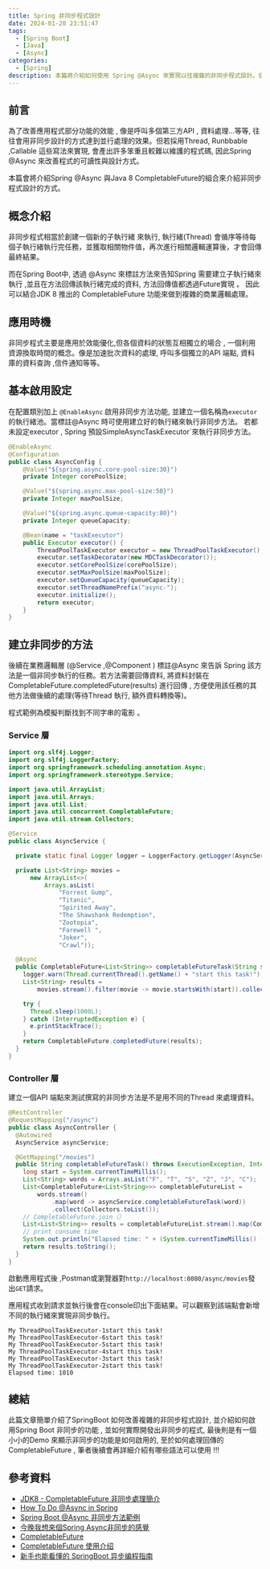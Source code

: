 ```yaml
---
title: Spring 非同步程式設計
date: 2024-01-20 23:51:47
tags:
  - [Spring Boot]
  - [Java]
  - [Async]
categories:
  - [Spring]
description: 本篇將介紹如何使用 Spring @Async 來實現以往複雜的非同步程式設計。從使用的場合與時機、如何啟用設定到開發非同步程式都有基本的介紹, 相信透過本篇文章, 讀者能更加認識如何使用Spring 來完成非同步的程式設計。
---
```




## 前言

為了改善應用程式部分功能的效能 , 像是呼叫多個第三方API , 資料處理...等等, 往往會用非同步設計的方式達到並行處理的效果。但若採用Thread, Runbbable ,Callable 這些寫法來實現, 會產出許多笨重且較難以維護的程式碼, 因此Spring @Async 來改善程式的可讀性與設計方式。

本篇會將介紹Spring @Async 與Java 8 CompletableFuture的組合來介紹非同步程式設計的方式。 

## 概念介紹

非同步程式相當於創建一個新的子執行緒 來執行, 執行緒(Thread) 會循序等待每個子執行緒執行完任務，並獲取相關物件值，再次進行相關邏輯運算後，才會回傳最終結果。

而在Spring Boot中, 透過 @Async  來標註方法來告知Spring 需要建立子執行緒來執行 ,並且在方法回傳該執行緒完成的資料, 方法回傳值都透過Future實現 。 因此可以結合JDK 8 推出的 CompletableFuture 功能來做到複雜的商業邏輯處理。

## 應用時機

非同步程式主要是應用於效能優化,但各個資料的狀態互相獨立的場合 , 一個利用資源換取時間的概念。像是加速批次資料的處理, 呼叫多個獨立的API  端點, 資料庫的資料查詢 ,信件通知等等。

## 基本啟用設定

在配置類別加上 `@EnableAsync` 啟用非同步方法功能, 並建立一個名稱為`executor`的執行緒池。當標註@Async 時可使用建立好的執行緒來執行非同步方法。 若都未設定executor , Spring 預設SimpleAsyncTaskExecutor`來執行非同步方法。

```java
@EnableAsync
@Configuration
public class AsyncConfig {
    @Value("${spring.async.core-pool-size:30}")
    private Integer corePoolSize;

    @Value("${spring.async.max-pool-size:50}")
    private Integer maxPoolSize;

    @Value("${spring.async.queue-capacity:80}")
    private Integer queueCapacity;

    @Bean(name = "taskExecutor")
    public Executor executor() {
        ThreadPoolTaskExecutor executor = new ThreadPoolTaskExecutor();
        executor.setTaskDecorator(new MDCTaskDecorator());
        executor.setCorePoolSize(corePoolSize);
        executor.setMaxPoolSize(maxPoolSize);
        executor.setQueueCapacity(queueCapacity);
        executor.setThreadNamePrefix("async-");
        executor.initialize();
        return executor;
    }
}

```



## 建立非同步的方法

後續在業務邏輯層 (@Service ,@Component ) 標註@Async 來告訴 Spring 該方法是一個非同步執行的任務。若方法需要回傳資料, 將資料封裝在 CompletableFuture.completedFuture(results) 進行回傳 , 方便使用該任務的其他方法做後續的處理(等待Thread 執行, 額外資料轉換等)。

程式範例為模擬判斷找到不同字串的電影 。

### Service 層

```java
import org.slf4j.Logger;
import org.slf4j.LoggerFactory;
import org.springframework.scheduling.annotation.Async;
import org.springframework.stereotype.Service;

import java.util.ArrayList;
import java.util.Arrays;
import java.util.List;
import java.util.concurrent.CompletableFuture;
import java.util.stream.Collectors;

@Service
public class AsyncService {

  private static final Logger logger = LoggerFactory.getLogger(AsyncService.class);

  private List<String> movies =
      new ArrayList<>(
          Arrays.asList(
              "Forrest Gump",
              "Titanic",
              "Spirited Away",
              "The Shawshank Redemption",
              "Zootopia",
              "Farewell ",
              "Joker",
              "Crawl"));

  @Async
  public CompletableFuture<List<String>> completableFutureTask(String start) {
    logger.warn(Thread.currentThread().getName() + "start this task!");
    List<String> results =
        movies.stream().filter(movie -> movie.startsWith(start)).collect(Collectors.toList());

    try {
      Thread.sleep(1000L);
    } catch (InterruptedException e) {
      e.printStackTrace();
    }
    return CompletableFuture.completedFuture(results);
  }    
}
```

###  Controller 層

建立一個API 端點來測試撰寫的非同步方法是不是用不同的Thread 來處理資料。

```java
@RestController
@RequestMapping("/async")
public class AsyncController {
  @Autowired 
  AsyncService asyncService;

  @GetMapping("/movies")
  public String completableFutureTask() throws ExecutionException, InterruptedException {
    long start = System.currentTimeMillis();
    List<String> words = Arrays.asList("F", "T", "S", "Z", "J", "C");
    List<CompletableFuture<List<String>>> completableFutureList =
        words.stream()
            .map(word -> asyncService.completableFutureTask(word))
            .collect(Collectors.toList());
    // CompletableFuture.join（）
    List<List<String>> results = completableFutureList.stream().map(CompletableFuture::join).collect(Collectors.toList());
    // print consume time
    System.out.println("Elapsed time: " + (System.currentTimeMillis() - start));
    return results.toString();
  }
}
```

啟動應用程式後 ,Postman或瀏覽器對`http://localhost:8080/async/movies`發出`GET`請求。

應用程式收到請求並執行後會在console印出下面結果。可以觀察到該端點會新增不同的執行緒來實現非同步執行。

```
My ThreadPoolTaskExecutor-1start this task!
My ThreadPoolTaskExecutor-6start this task!
My ThreadPoolTaskExecutor-5start this task!
My ThreadPoolTaskExecutor-4start this task!
My ThreadPoolTaskExecutor-3start this task!
My ThreadPoolTaskExecutor-2start this task!
Elapsed time: 1010
```



## 總結

此篇文章簡單介紹了SpringBoot 如何改善複雜的非同步程式設計, 並介紹如何啟用Spring Boot 非同步的功能 , 並如何實際開發出非同步的程式, 最後則是有一個小小的Demo 來顯示非同步的功能是如何啟用的, 至於如何處理回傳的CompletableFuture , 筆者後續會再詳細介紹有哪些語法可以使用 !!!


## 參考資料
- [JDK8 - CompletableFuture 非同步處理簡介](https://www.tpisoftware.com/tpu/articleDetails/1484)
- [How To Do @Async in Spring](https://www.baeldung.com/spring-async)
- [Spring Boot @Async 非同步方法範例](https://matthung0807.blogspot.com/2020/06/spring-boot-async-methods-example.html)
- [今晚我想來個Spring Async非同步的感覺](https://ithelp.ithome.com.tw/articles/10278638?sc=iThelpR)
- [CompletableFuture](https://popcornylu.gitbooks.io/java_multithread/content/async/cfuture.html)
- [CompletableFuture 使用介绍](https://www.javadoop.com/post/completable-future)
- [新手也能看懂的 SpringBoot 异步编程指南](https://github.com/CodingDocs/springboot-guide/blob/master/docs/advanced/springboot-async.md)
